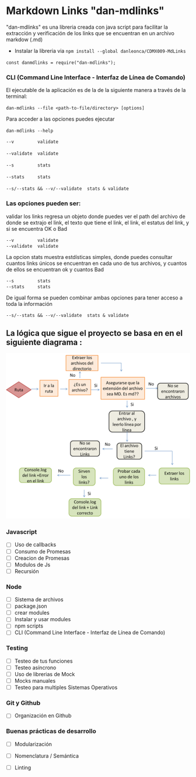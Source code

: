 # Markdown Links "dan-mdlinks"
"dan-mdlinks" es una libreria creada con java script para facilitar la extracción y verificación de los links que se encuentran en un archivo markdow (.md)
 
 - Instalar la libreria via `npm install --global danleonca/CDMX009-MdLinks`

 `const danmdlinks = require("dan-mdlinks");`

### CLI (Command Line Interface - Interfaz de Línea de Comando)

El ejecutable de la aplicación es de la de la siguiente
manera a través de la terminal:

`dan-mdlinks --file <path-to-file/directory> [options]`



Para acceder a las opciones puedes ejecutar 

`dan-mdlinks --help`


    --v         validate

    --validate  validate

    --s         stats

    --stats     stats
    
    --s/--stats && --v/--validate  stats & validate


### Las opciones pueden ser:
validar los links regresa un objeto donde puedes ver el path del archivo de donde se extrajo el link, el texto que tiene el link, el link, el estatus del link, y si se encuentra OK o Bad 

    --v         validate
    --validate  validate

La opcion stats muestra estdísticas simples, donde puedes consultar cuantos links únicos se encuentran en cada uno de tus archivos, y cuantos de ellos se encuentran ok y cuantos Bad

    --s         stats
    --stats     stats

De igual forma se pueden combinar ambas opciones para tener acceso a toda la información

    --s/--stats && --v/--validate  stats & validate


## La lógica que sigue el proyecto se basa en  en el siguiente diagrama :

![Diagrama](utils/img/flowChart.png)


### Javascript
- [ ] Uso de callbacks
- [ ] Consumo de Promesas
- [ ] Creacion de Promesas
- [ ] Modulos de Js
- [ ] Recursión

### Node
- [ ] Sistema de archivos
- [ ] package.json
- [ ] crear modules
- [ ] Instalar y usar modules
- [ ] npm scripts
- [ ] CLI (Command Line Interface - Interfaz de Línea de Comando)

### Testing
- [ ] Testeo de tus funciones
- [ ] Testeo asíncrono
- [ ] Uso de librerias de Mock
- [ ] Mocks manuales
- [ ] Testeo para multiples Sistemas Operativos

### Git y Github
- [ ] Organización en Github

### Buenas prácticas de desarrollo
- [ ] Modularización
- [ ] Nomenclatura / Semántica
- [ ] Linting














